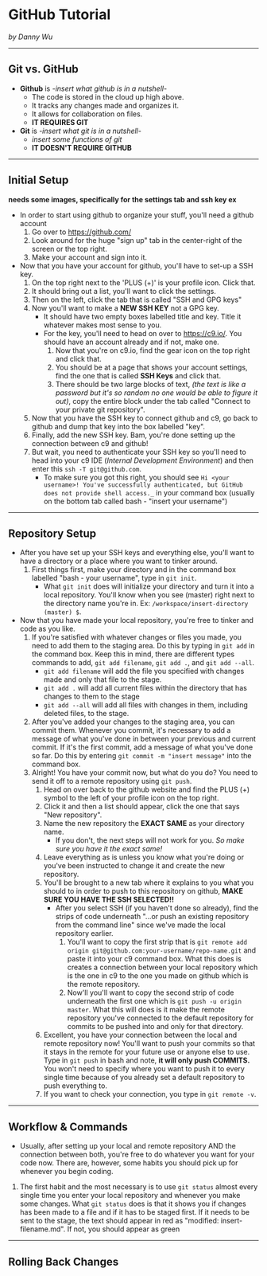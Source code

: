 # GitHub Tutorial

_by Danny Wu_

---
## Git vs. GitHub
* **Github** is _-insert what github is in a nutshell-_
  * The code is stored in the cloud up high above.
  * It tracks any changes made and organizes it.
  * It allows for collaboration on files.
  * **IT REQUIRES GIT**
* **Git** is _-insert what git is in a nutshell-_
  * _insert some functions of git_ 
  * **IT DOESN'T REQUIRE GITHUB**

---
## Initial Setup
**needs some images, specifically for the settings tab and ssh key ex**
- In order to start using github to organize your stuff, you'll need a github account  
  1) Go over to <https://github.com/>
  2) Look around for the huge "sign up" tab in the center-right of the screen or the top right.
  3) Make your account and sign into it.
- Now that you have your account for github, you'll have to set-up a SSH key.
  1) On the top right next to the 'PLUS (+)' is your profile icon. Click that.
  2) It should bring out a list, you'll want to click the settings.
  3) Then on the left, click the tab that is called "SSH and GPG keys"
  4) Now you'll want to make a **NEW SSH KEY** not a GPG key.
     * It should have two empty boxes labelled title and key. Title it whatever makes most sense to you.
     * For the key, you'll need to head on over to <https://c9.io/>. You should have an account already and if not, make one.
       1) Now that you're on c9.io, find the gear icon on the top right and click that.
       2) You should be at a page that shows your account settings, find the one that is called **SSH Keys** and click that.
       3) There should be two large blocks of text, *(the text is like a password but it's so random no one would be able to figure it out)*, copy the entire block under the tab called "Connect to your private git repository".
  4) Now that you have the SSH key to connect github and c9, go back to github and dump that key into the box labelled "key".
  5) Finally, add the new SSH key. Bam, you're done setting up the connection between c9 and github!
  6) But wait, you need to authenticate your SSH key so you'll need to head into your c9 IDE (*Internal Development Environment*) and then enter this `ssh -T git@github.com`.
     * To make sure you got this right, you should see `Hi <your username>! You've successfully authenticated, but GitHub does not provide shell access._` in your command box (usually on the bottom tab called bash - "insert your username")

---
## Repository Setup  

* After you have set up your SSH keys and everything else, you'll want to have a directory or a place where you want to tinker around.
   1) First things first, make your directory and in the command box labelled "bash - your username", type in `git init`.
      * What `git init` does will initialize your directory and turn it into a local repository. You'll know when you see (master) right next to the directory name you're in. Ex: `/workspace/insert-directory (master) $`.
* Now that you have made your local repository, you're free to tinker and code as you like.
  1) If you're satisfied with whatever changes or files you made, you need to add them to the staging area. Do this by typing in `git add` in the command box. Keep this in mind, there are different types commands to add, `git add filename`, `git add .`, and `git add --all`.
     * `git add filename` will add the file you specified with changes made and only that file to the stage.
     * `git add .` will add all current files within the directory that has changes to them to the stage
     * `git add --all` will add all files with changes in them, including deleted files, to the stage.
  2) After you've added your changes to the staging area, you can commit them. Whenever you commit, it's necessary to add a message of what you've done in between your previous and current commit. If it's the first commit, add a message of what you've done so far. Do this by entering `git commit -m "insert message"` into the command box.
  3) Alright! You have your commit now, but what do you do? You need to send it off to a remote repository using `git push`.
     1) Head on over back to the github website and find the PLUS (+) symbol to the left of your profile icon on the top right.
     2) Click it and then a list should appear, click the one that says "New repository".
     3) Name the new repository the **EXACT SAME** as your directory name.
        * If you don't, the next steps will not work for you. _So make sure you have it the exact same!_
     4) Leave everything as is unless you know what you're doing or you've been instructed to change it and create the new repository.
     5) You'll be brought to a new tab where it explains to you what you should to in order to push to this repository on github, **MAKE SURE YOU HAVE THE SSH SELECTED!!**
        * After you select SSH (if you haven't done so already), find the strips of code underneath "…or push an existing repository from the command line" since we've made the local repository earlier.
           1)  You'll want to copy the first strip that is `git remote add origin git@github.com:your-username/repo-name.git` and paste it into your c9 command box. What this does is creates a connection between your local repository which is the one in c9 to the one you made on github which is the remote repository.
           2) Now'll you'll want to copy the second strip of code underneath the first one which is `git push -u origin master`. What this will does is it make the remote repository you've connected to the default repository for commits to be pushed into and only for that directory.
     6) Excellent, you have your connection between the local and remote repository now! You'll want to push your commits so that it stays in the remote for your future use or anyone else to use. Type in `git push` in bash and note, **it will only push COMMITS.** You won't need to specify where you want to push it to every single time because of you already set a default repository to push everything to.
     7) If you want to check your connection, you type in `git remote -v`. 

---
## Workflow & Commands
  * Usually, after setting up your local and remote repository AND the connection between both, you're free to do whatever you want for your code now. There are, however, some habits you should pick up for whenever you begin coding.
  1) The first habit and the most necessary is to use `git status` almost every single time you enter your local repository and whenever you make some changes. What `git status` does is that it shows you if changes has been made to a file and if it has to be staged first. If it needs to be sent to the stage, the text should appear in red as "modified: insert-filename.md". If not, you should appear as green


---
## Rolling Back Changes